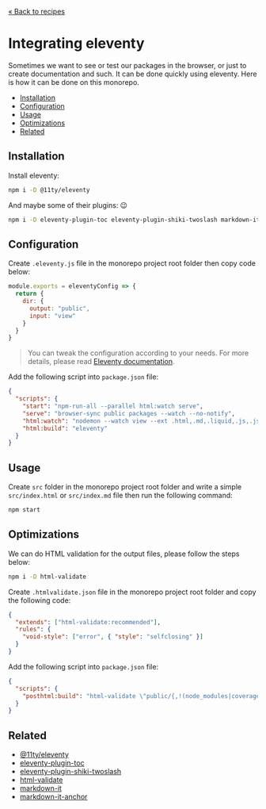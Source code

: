 [&laquo; Back to recipes](https://github.com/bent10/monorepo-starter#recipes)

# Integrating eleventy

Sometimes we want to see or test our packages in the browser, or just to create documentation and such. It can be done quickly using eleventy. Here is how it can be done on this monorepo.

<!-- START doctoc generated TOC please keep comment here to allow auto update -->
<!-- DON'T EDIT THIS SECTION, INSTEAD RE-RUN doctoc TO UPDATE -->

- [Installation](#installation)
- [Configuration](#configuration)
- [Usage](#usage)
- [Optimizations](#optimizations)
- [Related](#related)

<!-- END doctoc generated TOC please keep comment here to allow auto update -->

## Installation

Install eleventy:

```bash
npm i -D @11ty/eleventy
```

And maybe some of their plugins: 😉

```bash
npm i -D eleventy-plugin-toc eleventy-plugin-shiki-twoslash markdown-it markdown-it-anchor
```

## Configuration

Create `.eleventy.js` file in the monorepo project root folder then copy code below:

```js
module.exports = eleventyConfig => {
  return {
    dir: {
      output: "public",
      input: "view"
    }
  }
}
```

> You can tweak the configuration according to your needs. For more details, please read [Eleventy documentation](https://www.11ty.dev/docs/getting-started/).

Add the following script into `package.json` file:

```json
{
  "scripts": {
    "start": "npm-run-all --parallel html:watch serve",
    "serve": "browser-sync public packages --watch --no-notify",
    "html:watch": "nodemon --watch view --ext .html,.md,.liquid,.js,.json --exec \"npm run html:build\" --on-change-only",
    "html:build": "eleventy"
  }
}
```

## Usage

Create `src` folder in the monorepo project root folder and write a simple `src/index.html` or `src/index.md` file then run the following command:

```bash
npm start
```

## Optimizations

We can do HTML validation for the output files, please follow the steps below:

```bash
npm i -D html-validate
```

Create `.htmlvalidate.json` file in the monorepo project root folder and copy the following code:

```json
{
  "extends": ["html-validate:recommended"],
  "rules": {
    "void-style": ["error", { "style": "selfclosing" }]
  }
}
```

Add the following script into `package.json` file:

```json
{
  "scripts": {
    "posthtml:build": "html-validate \"public/{,!(node_modules|coverage)/**/}*.html\""
  }
}
```

## Related

- [@11ty/eleventy](https://github.com/11ty/eleventy)
- [eleventy-plugin-toc](https://github.com/jdsteinbach/eleventy-plugin-toc)
- [eleventy-plugin-shiki-twoslash](https://github.com/shikijs/twoslash/tree/main/packages/eleventy-plugin-shiki-twoslash)
- [html-validate](https://html-validate.org/usage/index.html)
- [markdown-it](https://github.com/markdown-it/markdown-it)
- [markdown-it-anchor](https://github.com/valeriangalliat/markdown-it-anchor)
